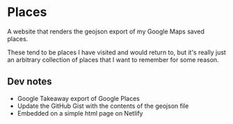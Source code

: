 # Places

A website that renders the geojson export of my Google Maps saved places.

These tend to be places I have visited and would return to, but it's really just an arbitrary collection of places that I want to remember for some reason.

## Dev notes

* Google Takeaway export of Google Places
* Update the GitHub Gist with the contents of the geojson file
* Embedded on a simple html page on Netlify
